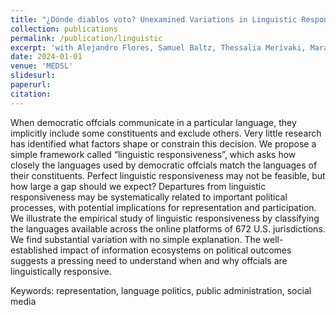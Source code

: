 ```yaml
---
title: "¿Dónde diablos voto? Unexamined Variations in Linguistic Responsiveness"
collection: publications
permalink: /publication/linguistic
excerpt: 'with Alejandro Flores, Samuel Baltz, Thessalia Merivaki, Mara Suttmann-Lee, and Charles Stweart III'
date: 2024-01-01
venue: 'MEDSL'
slidesurl: 
paperurl: 
citation: 
---
```


When democratic offcials communicate in a particular language, they implicitly include some constituents and exclude others. Very little research has identified what factors shape or constrain this decision. We propose a simple framework called “linguistic responsiveness”, which asks how closely the languages used by democratic offcials match the languages of their constituents. Perfect linguistic responsiveness may not be feasible, but how large a gap should we expect? Departures from linguistic responsiveness may be systematically related to important political processes, with potential implications for representation and participation. We illustrate the empirical study of linguistic responsiveness by classifying the languages available across the online platforms of 672 U.S. jurisdictions. We find substantial variation with no simple explanation. The well-established impact of information ecosystems on political outcomes suggests a pressing need to understand when and why offcials are linguistically responsive.

Keywords: representation, language politics, public administration, social media
